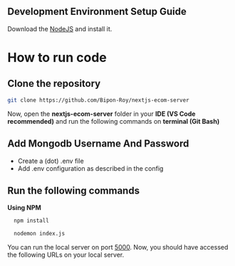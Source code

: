## Development Environment Setup Guide

Download the [NodeJS](https://nodejs.org/en) and install it.

# How to run code

## Clone the repository

```sh
git clone https://github.com/Bipon-Roy/nextjs-ecom-server
```

Now, open the <b>nextjs-ecom-server</b> folder in your <b>IDE (VS Code recommended)</b> and run the following commands on <b>terminal (Git Bash)</b>

## Add Mongodb Username And Password

-   Create a (dot) .env file
-   Add .env configuration as described in the config

## Run the following commands

<b>Using NPM</b>

```bash
  npm install
```

```bash
  nodemon index.js
```

You can run the local server on port [5000](http://localhost:5000/). Now, you should have accessed the following URLs on your local server.
